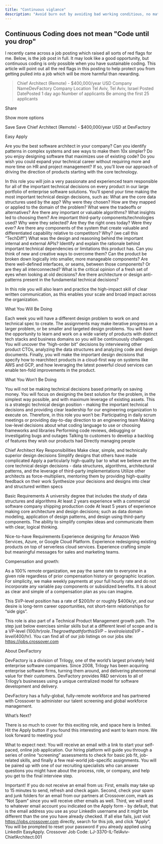 ```yaml
---
title: "Continuous viglance"
description: "Avoid burn out by avoiding bad working conditious, no matter how attractive"
---
```


## Continuous Coding does not mean "Code until you drop"

I recently came across a job posting which raised all sorts of red flags for me.
Below, is the job post in full. It may look like a good opportunity, but continuous coding is only possible when you have sustainable coding.
This article will point out all the red flags in this posting to help protect you from getting pulled into a job which will be more harmful than rewarding.

> Chief Architect (Remote) - $400,000/year USD
Company NameDevFactory Company Location Tel Aviv, Tel Aviv, Israel
Posted DatePosted 1 day ago Number of applicants
Be among the first 25 applicants

Share

Show more options

Save
Save Chief Architect (Remote) - $400,000/year USD at DevFactory

Easy Apply

Are you the best software architect in your company? Can you identify patterns in complex systems and see ways to make them 10x simpler? Do you enjoy designing software that maximizes use of existing code? Do you wish you could expand your technical career without requiring more and more time on HR and project management? If so, you’ll love our approach of driving the direction of products starting with the core technology.

In this role you will join a very passionate and experienced team responsible for all of the important technical decisions on every product in our large portfolio of enterprise software solutions. You’ll spend your time making the most important technical design decisions, such as:
What are the core data structures used by the app? Why were they chosen? How are they mapped or applied to the domain of the problem? What were the tradeoffs or alternatives?
Are there any important or valuable algorithms? What insights led to choosing them?
Are important third-party components/technologies used? Why were they selected? Are they the right ones today? Were they ever?
Are there any components of the system that create valuable and differentiated capability relative to competitors? Why? (we call this “TechDiff”)
What was the design and reasoning behind the important internal and external APIs?
Identify and explain the rationale behind important technical dependencies or limitations this product has. Can you think of new and creative ways to overcome them?
Can the product be broken down logically into smaller, more manageable components? Are there well-defined interfaces, or seams, between those components? Or are they all interconnected?
What is the critical opinion of a fresh set of eyes when looking at old decisions? Are there architecture or design anti-patterns present in the fundamental technical decisions?

In this role you will also learn and practice the high-impact skill of clear written communication, as this enables your scale and broad impact across the organization.

What You Will Be Doing

Each week you will have a different design problem to work on and technical spec to create. The assignments may make iterative progress on a larger problem, or be smaller and targeted design problems. You will have the opportunity to learn and work on a wide variety of products with distinct tech stacks and business domains so you will be continuously challenged. You will uncover the “high-order bit” decisions by interviewing other product CTOs, analyzing the data structures and analyzing code and design documents. Finally, you will make the important design decisions that specify how to rearchitect products in a cloud-first way on systems like AWS and GCP, and how leveraging the latest powerful cloud services can enable ten-fold improvements in the product.

What You Won’t Be Doing

You will not be making technical decisions based primarily on saving money. You will focus on designing the best solution for the problem, in the simplest way possible, and with maximum leverage of existing assets. This is a strategic technical design position - making the important technical decisions and providing clear leadership for our engineering organization to execute on. Therefore, in this role you won’t be:
Participating in daily scrum meetings or providing day-to-day direction to an engineering team
Making low-level decisions about what coding language to use or choosing frameworks and libraries
Performing code reviews, debugging or investigating bugs and outages
Talking to customers to develop a backlog of features they wish our products had
Directly managing people

Chief Architect Key Responsibilities
Make clear, simple, and technically superior design decisions
Simplify designs that others have made complicated
Apply a particularly high-quality bar to what we believe are the core technical design decisions - data structures, algorithms, architectural patterns, and the leverage of third-party implementations
Utilize other architects as force-multipliers, mentoring them by providing high-quality feedback on their work
Synthesize your decisions and designs into clear and structured written specs

Basic Requirements
A university degree that includes the study of data structures and algorithms
At least 2 years experience with a commercial software company shipping production code
At least 5 years of experience making core architecture and design decisions; such as data domain modeling, application of design patterns, and design using third-party components.
The ability to simplify complex ideas and communicate them with clear, logical thinking.

Nice-to-have Requirements
Experience designing for Amazon Web Services, Azure, or Google Cloud Platform.
Experience redesigning existing products on top of serverless cloud services.
Experience crafting simple but meaningful messages for sales and marketing teams.

Compensation and growth:

As a 100% remote organization, we pay the same rate to everyone in a given role regardless of prior compensation history or geographic location. For simplicity, we make weekly payments at your full hourly rate and do not incorporate any variable pay components or subsidized benefits. It is about as clear and simple of a compensation plan as you can imagine.

This SVP-level position has a rate of $200/hr or roughly $400k/yr, and our desire is long-term career opportunities, not short-term relationships for “side gigs”.

This role is also part of a Technical Product Management growth path. The step just below exercises similar skills but at a different level of scope and is a VP-level ($100/hr) role. The growth path for this SVP-level role is to EVP-level ($400/hr). You can find all of our job listings on our jobs site: https://jobs.crossover.com

About DevFactory

DevFactory is a division of Trilogy, one of the world’s largest privately held enterprise software companies. Since 2008, Trilogy has been acquiring enterprise software firms, turning them around, and delivering phenomenal value for their customers. DevFactory provides R&D services to all of Trilogy’s businesses using a unique centralized model for software development and delivery.

DevFactory has a fully-global, fully-remote workforce and has partnered with Crossover to administer our talent screening and global workforce management.

What’s Next?

There is so much to cover for this exciting role, and space here is limited. Hit the Apply button if you found this interesting and want to learn more. We look forward to meeting you!

What to expect next:
You will receive an email with a link to start your self-paced, online job application.
Our hiring platform will guide you through a series of online “screening” assessments to check for basic job fit, job-related skills, and finally a few real-world job-specific assignments.
You will be paired up with one of our recruiting specialists who can answer questions you might have about the process, role, or company, and help you get to the final interview step.

Important! If you do not receive an email from us:
First, emails may take up to 15 minutes to send, refresh and check again.
Second, check your spam and junk folders for an email from our partners at Crossover.com, mark as “Not Spam” since you will receive other emails as well.
Third, we will send to whatever email account you indicated on the Apply form - by default, that is the email address you use as your LinkedIn username and it might be different than the one you have already checked.
If all else fails, just visit https://jobs.crossover.com directly, search for this job, and click “Apply”. You will be prompted to reset your password if you already applied using LinkedIn EasyApply.
Crossover Job Code: LJ-3370-IL-TelAviv-ChiefArchitect.001
